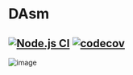 # DAsm

[![Node.js CI](https://github.com/drazisil/dasm/actions/workflows/main.yml/badge.svg)](https://github.com/drazisil/dasm/actions/workflows/main.yml) [![codecov](https://codecov.io/gh/drazisil/dasm/branch/main/graph/badge.svg?token=CuxJd07ox0)](https://codecov.io/gh/drazisil/dasm)
---

![image](https://user-images.githubusercontent.com/190986/128602992-c334153d-da5e-4666-8546-b0a72f342286.png)
